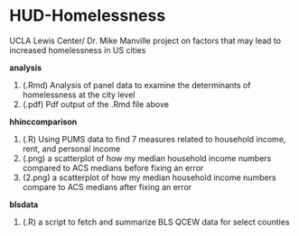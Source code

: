 # HUD-Homelessness
UCLA Lewis Center/ Dr. Mike Manville project on factors that may lead to increased homelessness in US cities

**analysis**
1. (.Rmd) Analysis of panel data to examine the determinants of homelessness at the city level
2. (.pdf) Pdf output of the .Rmd file above

**hhinccomparison**
1. (.R) Using PUMS data to find 7 measures related to household income, rent, and personal income
2. (.png) a scatterplot of how my median household income numbers compared to ACS medians before fixing an error
3. (2.png) a scatterplot of how my median household income numbers compare to ACS medians after fixing an error

**blsdata**
1. (.R) a script to fetch and summarize BLS QCEW data for select counties
